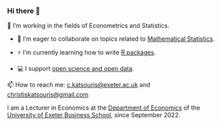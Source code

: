 ### Hi there 👋

🌱 I’m working in the fields of Econometrics and Statistics. 

- 🔭 I’m eager to collaborate on topics related to [Mathematical Statistics](https://www.amazon.co.uk/Mathematical-Statistics-Selected-Chapman-Statistical/dp/1498723802). 

- ⚡ I’m currently learning how to write [R packages](https://www.r-project.org/). 

- 💻 I support [open science and open data](https://ropensci.org/).

📫 How to reach me: c.katsouris@exeter.ac.uk and christiskatsouris@gmail.com

I am a Lecturer in Economics at the [Department of Economics](http://business-school.exeter.ac.uk/about/departments/economics/) of the [University of Exeter Business School](http://business-school.exeter.ac.uk/), since September 2022.


<!--
**christiskatsouris/christiskatsouris** is a ✨ _special_ ✨ repository because its `README.md` (this file) appears on your GitHub profile.

Here are some ideas to get you started:

- 🔭 I’m currently working on ...
- 🌱 I’m currently learning ...
- 👯 I’m looking to collaborate on ...
- 🤔 I’m looking for help with ...
- 💬 Ask me about ...
- 📫 How to reach me: ...
- 😄 Pronouns: ...
- ⚡ Fun fact: ...

- Fact 1: Did you know that the online education market (e-learning market) is one of the world's fastest-growing inductries? It is expected to reach almost 1 trillion U.S. dollars by the end of the decade! 

- Fact 2: Did you know that the planet's longest mountain range is underwater and is 10 times longer than the Andes? Is called the mid-ocean ridge. Spanning 40,389 miles around the globe, it's truly a global landmark!


-->
